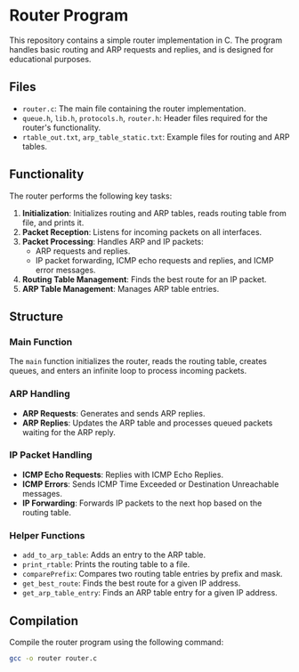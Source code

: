 # Router Program

This repository contains a simple router implementation in C. The program handles basic routing and ARP requests and replies, and is designed for educational purposes. 

## Files

- `router.c`: The main file containing the router implementation.
- `queue.h`, `lib.h`, `protocols.h`, `router.h`: Header files required for the router's functionality.
- `rtable_out.txt`, `arp_table_static.txt`: Example files for routing and ARP tables.

## Functionality

The router performs the following key tasks:

1. **Initialization**: Initializes routing and ARP tables, reads routing table from file, and prints it.
2. **Packet Reception**: Listens for incoming packets on all interfaces.
3. **Packet Processing**: Handles ARP and IP packets:
   - ARP requests and replies.
   - IP packet forwarding, ICMP echo requests and replies, and ICMP error messages.
4. **Routing Table Management**: Finds the best route for an IP packet.
5. **ARP Table Management**: Manages ARP table entries.

## Structure

### Main Function

The `main` function initializes the router, reads the routing table, creates queues, and enters an infinite loop to process incoming packets.

### ARP Handling

- **ARP Requests**: Generates and sends ARP replies.
- **ARP Replies**: Updates the ARP table and processes queued packets waiting for the ARP reply.

### IP Packet Handling

- **ICMP Echo Requests**: Replies with ICMP Echo Replies.
- **ICMP Errors**: Sends ICMP Time Exceeded or Destination Unreachable messages.
- **IP Forwarding**: Forwards IP packets to the next hop based on the routing table.

### Helper Functions

- `add_to_arp_table`: Adds an entry to the ARP table.
- `print_rtable`: Prints the routing table to a file.
- `comparePrefix`: Compares two routing table entries by prefix and mask.
- `get_best_route`: Finds the best route for a given IP address.
- `get_arp_table_entry`: Finds an ARP table entry for a given IP address.

## Compilation

Compile the router program using the following command:
```sh
gcc -o router router.c
